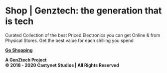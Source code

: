 # Shop | Genztech: the generation that is tech

Curated Collection of the best Priced Electronics you can get Online & from Physical Stores. Get the best value for each shilling you spend

**[Go Shopping](https://shop.api.genztech.xyz)**

**A GenZtech Project**  
**© 2018 - 2020 Castynet Studios | All Rights Reserved**
